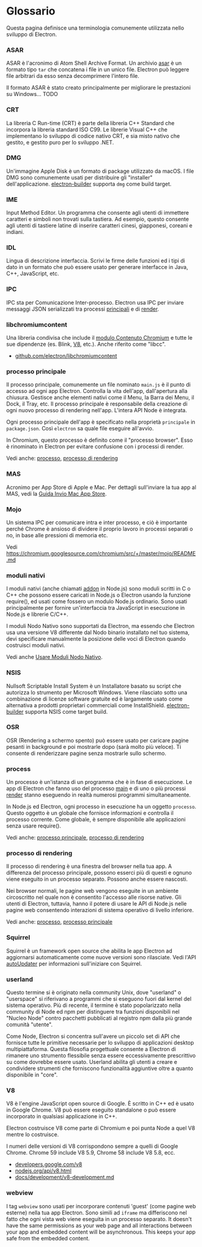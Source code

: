 # Glossario

Questa pagina definisce una terminologia comunemente utilizzata nello sviluppo di Electron.

### ASAR

ASAR è l'acronimo di Atom Shell Archive Format. Un archivio [asar](https://github.com/electron/asar) è un formato tipo `tar` che concatena i file in un unico file. Electron può leggere file arbitrari da esso senza decomprimere l'intero file.

Il formato ASAR è stato creato principalmente per migliorare le prestazioni su Windows... TODO

### CRT

La libreria C Run-time (CRT) è parte della libreria C++ Standard che incorpora la libreria standard ISO C99. Le librerie Visual C++ che implementano lo sviluppo di codice nativo CRT, e sia misto nativo che gestito, e gestito puro per lo sviluppo .NET.

### DMG

Un'immagine Apple Disk è un formato di package utilizzato da macOS. I file DMG sono comunemente usati per distribuire gli "installer" dell'applicazione. [electron-builder](https://github.com/electron-userland/electron-builder) supporta `dmg` come build target.

### IME

Input Method Editor. Un programma che consente agli utenti di immettere caratteri e simboli non trovati sulla tastiera. Ad esempio, questo consente agli utenti di tastiere latine di inserire caratteri cinesi, giapponesi, coreani e indiani.

### IDL

Lingua di descrizione interfaccia. Scrivi le firme delle funzioni ed i tipi di dato in un formato che può essere usato per generare interfacce in Java, C++, JavaScript, etc.

### IPC

IPC sta per Comunicazione Inter-processo. Electron usa IPC per inviare messaggi JSON serializzati tra processi [principali](#main-process) e di [render](#renderer-process).

### libchromiumcontent

Una libreria condivisa che include il [modulo Contenuto Chromium](https://www.chromium.org/developers/content-module) e tutte le sue dipendenze (es. Blink, [V8](#v8), etc.). Anche riferito come "libcc".

- [github.com/electron/libchromiumcontent](https://github.com/electron/libchromiumcontent)

### processo principale

Il processo principale, comunemente un file nominato `main.js` è il punto di accesso ad ogni app Electron. Controlla la vita dell'app, dall'apertura alla chiusura. Gestisce anche elementi nativi come il Menu, la Barra dei Menu, il Dock, il Tray, etc. Il processo principale è responsabile della creazione di ogni nuovo processo di rendering nell'app. L'intera API Node è integrata.

Ogni processo principale dell'app è specificato nella proprietà `principale` in `package.json`. Così `electron` sa quale file eseguire all'avvio.

In Chromium, questo processo è definito come il "processo browser". Esso è rinominato in Electron per evitare confusione con i processi di render.

Vedi anche: [processo](#process), [processo di rendering](#renderer-process)

### MAS

Acronimo per App Store di Apple e Mac. Per dettagli sull'inviare la tua app al MAS, vedi la [Guida Invio Mac App Store](tutorial/mac-app-store-submission-guide.md).

### Mojo

Un sistema IPC per comunicare intra e inter processo, e ciò è importante perché Chrome è ansioso di dividere il proprio lavoro in processi separati o no, in base alle pressioni di memoria etc.

Vedi https://chromium.googlesource.com/chromium/src/+/master/mojo/README.md

### moduli nativi

I moduli nativi (anche chiamati [addon](https://nodejs.org/api/addons.html) in Node.js) sono moduli scritti in C o C++ che possono essere caricati in Node.js o Electron usando la funzione require(), ed usati come fossero un modulo Node.js ordinario. Sono usati principalmente per fornire un'interfaccia tra JavaScript in esecuzione in Node.js e librerie C/C++.

I moduli Nodo Nativo sono supportati da Electron, ma essendo che Electron usa una versione V8 differente dal Nodo binario installato nel tuo sistema, devi specificare manualmente la posizione delle voci di Electron quando costruisci moduli nativi.

Vedi anche [Usare Moduli Nodo Nativo](tutorial/using-native-node-modules.md).

### NSIS

Nullsoft Scriptable Install System è un Installatore basato su script che autorizza lo strumento per Microsoft Windows. Viene rilasciato sotto una combinazione di licenze software gratuite ed è largamente usato come alternativa a prodotti proprietari commerciali come InstallShield. [electron-builder](https://github.com/electron-userland/electron-builder) supporta NSIS come target build.

### OSR

OSR (Rendering a schermo spento) può essere usato per caricare pagine pesanti in background e poi mostrarle dopo (sarà molto più veloce). Ti consente di renderizzare pagine senza mostrarle sullo schermo.

### process

Un processo è un'istanza di un programma che è in fase di esecuzione. Le app di Electron che fanno uso del processo [main](#main-process) e di uno o più processi [render](#renderer-process) stanno eseguendo in realtà numerosi programmi simultaneamente.

In Node.js ed Electron, ogni processo in esecuzione ha un oggetto `processo`. Questo oggetto è un globale che fornisce informazioni e controlla il processo corrente. Come globale, è sempre disponibile alle applicazioni senza usare require().

Vedi anche: [processo principale](#main-process), [processo di rendering](#renderer-process)

### processo di rendering

Il processo di rendering è una finestra del browser nella tua app. A differenza del processo principale, possono esserci più di questi e ognuno viene eseguito in un processo separato. Possono anche essere nascosti.

Nei browser normali, le pagine web vengono eseguite in un ambiente circoscritto nel quale non è consentito l'accesso alle risorse native. Gli utenti di Electron, tuttavia, hanno il potere di usare le API di Node.js nelle pagine web consentendo interazioni di sistema operativo di livello inferiore.

Vedi anche: [processo](#process), [processo principale](#main-process)

### Squirrel

Squirrel è un framework open source che abilita le app Electron ad aggiornarsi automaticamente come nuove versioni sono rilasciate. Vedi l'API [autoUpdater](api/auto-updater.md) per informazioni sull'iniziare con Squirrel.

### userland

Questo termine si è originato nella community Unix, dove "userland" o "userspace" si riferivano a programmi che si eseguono fuori dal kernel del sistema operativo. Più di recente, il termine è stato popolarizzato nella community di Node ed npm per distinguere tra funzioni disponibili nel "Nucleo Node" contro pacchetti pubblicati al registro npm dalla più grande comunità "utente".

Come Node, Electron si concentra sull'avere un piccolo set di API che fornisce tutte le primitive necessarie per lo sviluppo di applicazioni desktop multipiattaforma. Questa filosofia progettuale consente a Electron di rimanere uno strumento flessibile senza essere eccessivamente prescrittivo su come dovrebbe essere usato. Userland abilita gli utenti a creare e condividere strumenti che forniscono funzionalità aggiuntive oltre a quanto disponibile in "core".

### V8

V8 è l'engine JavaScript open source di Google. È scritto in C++ ed è usato in Google Chrome. V8 può essere eseguito standalone o può essere incorporato in qualsiasi applicazione in C++.

Electron costruisce V8 come parte di Chromium e poi punta Node a quel V8 mentre lo costruisce.

I numeri delle versioni di V8 corrispondono sempre a quelli di Google Chrome. Chrome 59 include V8 5.9, Chrome 58 include V8 5.8, ecc.

- [developers.google.com/v8](https://developers.google.com/v8)
- [nodejs.org/api/v8.html](https://nodejs.org/api/v8.html)
- [docs/development/v8-development.md](development/v8-development.md)

### webview

I tag `webview` sono usati per incorporare contenuti 'guest' (come pagine web esterne) nella tua app Electron. Sono simili ad `iframe` ma differiscono nel fatto che ogni vista web viene eseguita in un processo separato. It doesn't have the same permissions as your web page and all interactions between your app and embedded content will be asynchronous. This keeps your app safe from the embedded content.